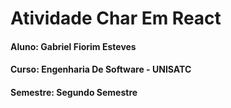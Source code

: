 <h1>Atividade Char Em React</h1>
<h4>Aluno: Gabriel Fiorim Esteves</h4>
<h4>Curso: Engenharia De Software - UNISATC</h4>
<h4>Semestre: Segundo Semestre</h4>

